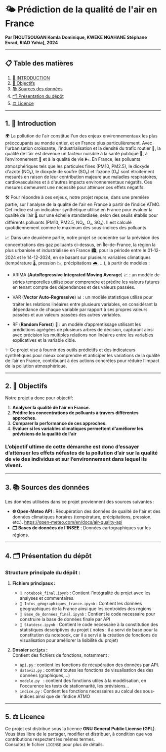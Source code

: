 # 🌤️ Prédiction de la qualité de l'air en France  
**Par [NOUTSOUGAN Komla Dominique, KWEKE NGAHANE Stéphane Evrad, RIAD Yahia], 2024**

---

## 📋 Table des matières  
1. [🌟 INTRODUCTION](#INTRODUCTION)  
2. [🎯 Objectifs](#objectifs)  
3. [📚 Sources des données](#sources-des-données)  
4. [🗂️ Présentation du dépôt](#présentation-du-dépôt)  
5. [⚖️ Licence](#licence)  

---

## 1. 🌟 Introduction  

🌍 La pollution de l'air constitue l'un des enjeux environnementaux les plus préoccupants au monde entier, et en France plus particulièrement. Avec l'urbanisation croissante, l'industrialisation et la densité du trafic routier 🚗, la qualité de l'air est devenue un facteur nuisible à la santé publique 🏥, à l’environnement 🌱 et à la qualité de vie 🌬️. En France, les polluants atmosphériques tels que les particules fines (PM10, PM2.5), le dioxyde d'azote (NO₂), le dioxyde de soufre (SO₂) et l’ozone (O₃) sont étroitement mesurés en raison de leur contribution majeure aux maladies respiratoires, cardiovasculaires et à d'autres impacts environnementaux négatifs. Ces mesures demeurent une nécessité pour atténuer ces effets négatifs.

🛠️ Pour répondre à ces enjeux, notre projet repose, dans une première partie, sur l'analyse de la qualité de l'air en France à partir de l’indice ATMO. Cet indice est un indicateur synthétique utilisé en France pour évaluer la qualité de l’air 🌡️ sur une échelle standardisée, selon des seuils établis pour différents polluants (PM10, PM2.5, NO₂, O₃, SO₂). Il est calculé quotidiennement comme le maximum des sous-indices des polluants.

📈 Dans une deuxième partie, notre projet se concentre sur la prévision des concentrations des gaz polluants ci-dessus, en Île-de-France, la région la plus urbanisée et industrialisée en France 🏙️, pour la période entre le 01-12-2024 et le 14-12-2024, en se basant sur plusieurs variables climatiques (température 🌡️, pression 📉, précipitations 🌧️, …), à partir de modèles :

* ARIMA (**AutoRegressive Integrated Moving Average**) 📈 : un modèle de séries temporelles utilisé pour comprendre et prédire les valeurs futures en tenant compte des dépendances et des valeurs passées.

* VAR (**Vector Auto-Regressive**) 📊 : un modèle statistique utilisé pour traiter les relations linéaires entre plusieurs variables, en considérant la dépendance de chaque variable par rapport à ses propres valeurs passées et aux valeurs passées des autres variables.

* RF (**Random Forest**) 🌳 : un modèle d’apprentissage utilisant les prédictions agrégées de plusieurs arbres de décision, capturant ainsi avec précision les multiples relations non linéaires entre les variables explicatives et la variable cible.

  
✨ Ce projet vise à fournir des outils prédictifs et des indicateurs synthétiques pour mieux comprendre et anticiper les variations de la qualité de l’air en France, contribuant à des actions concrètes pour réduire l’impact de la pollution atmosphérique.
 

---

## 2. 🎯 Objectifs  

Notre projet a donc pour objectif:
1. **Analyser la qualité de l’air en France.**
2. **Prédire les concentrations de polluants à travers différentes approches.**
3. **Comparer la performance de ces approches.**
4. **Evaluer si les variables climatiques permettent d'améliorer les prévisions de la qualité de l'air**

### L’objectif ultime de cette démarche est donc d’essayer d’atténuer les effets néfastes de la pollution d’air sur la qualité de vie des individus et sur l’environnement dans lequel ils vivent.
 

---

## 3. 📚 Sources des données  

Les données utilisées dans ce projet proviennent des sources suivantes :  
- **🌐 Open-Meteo API** : Récupération des données de qualité de l'air et des données climatiques horaires (température, précipitations, pression, etc.). https://open-meteo.com/en/docs/air-quality-api
- **🗂️ Bases de données de l'INSEE** : Données cartographiques sur les régions.  

---

## 4. 🗂️ Présentation du dépôt  

### Structure principale du dépôt :  
1. **Fichiers principaux :**  
   - `📓 notebook_final.ipynb` : Contient l’intégralité du projet avec les analyses et commentaires.  
   - `📓 Infos_géographiques_france.ipynb` : Contient les données géographiques de la France ainsi que les centroïdes des régions
   - `📓 Base_de_données_final.ipynb` : Contient le code necessaire pour construire la base de données finale par API
   - `📓 Statdesc.ipynb` : Contient le code necessaire à la constitution des statistiques descriptives du projet ( notes : il a servi de base pour la constitution du notebook, car il a servi à la création de fonctions de visualisation pour améliorer la lisibilité du projet)
     
2. **Dossier `scripts` :**  
   Contient des fichiers de fonctions, notamment :  
   - `api.py` : contient les fonctions de récupération des données par API.  
   - `dataviz.py` : contient toutes les fonctions de visualisation des des données (graphiques,...)
   - `modele.py ` : contient des fonctions utiles à la modélisation, en l'occurence les tests de stationnarité, les prévisions...  
   - `indice.py` : Contient les fonctions necessaires au calcul des sous-indices ainsi que de l'indice ATMO 

---

## 5. ⚖️ Licence  

Ce projet est distribué sous la licence **GNU General Public License (GPL)**. Vous êtes libre de le partager, modifier et distribuer, à condition que vos contributions respectent les mêmes termes.  
Consultez le fichier `LICENSE` pour plus de détails.  
